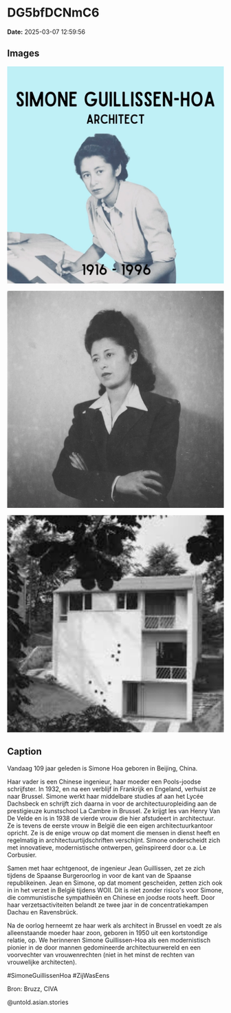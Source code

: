 # DG5bfDCNmC6

**Date:** 2025-03-07 12:59:56

## Images

![Image](../images/DG5bfDCNmC6_0.webp)

![Image](../images/DG5bfDCNmC6_1.webp)

![Image](../images/DG5bfDCNmC6_2.webp)

## Caption

Vandaag 109 jaar geleden is Simone Hoa geboren in Beijing, China. 

Haar vader is een Chinese ingenieur, haar moeder een Pools-joodse schrijfster. In 1932, en na een verblijf in Frankrijk en Engeland, verhuist ze naar Brussel. Simone werkt haar middelbare studies af aan het Lycée Dachsbeck en schrijft zich daarna in voor de architectuuropleiding aan de prestigieuze kunstschool La Cambre in Brussel. Ze krijgt les van Henry Van De Velde en is in 1938 de vierde vrouw die hier afstudeert in architectuur. Ze is tevens de eerste vrouw in België die een eigen architectuurkantoor opricht. Ze is de enige vrouw op dat moment die mensen in dienst heeft en regelmatig in architectuurtijdschriften verschijnt. Simone onderscheidt zich met innovatieve, modernistische ontwerpen, geïnspireerd door o.a. Le Corbusier. 

Samen met haar echtgenoot, de ingenieur Jean Guillissen, zet ze zich tijdens de Spaanse Burgeroorlog in voor de kant van de Spaanse republikeinen. Jean en Simone, op dat moment gescheiden, zetten zich ook in in het verzet in België tijdens WOII. Dit is niet zonder risico's voor Simone, die communistische sympathieën en Chinese en joodse roots heeft. Door haar verzetsactiviteiten belandt ze twee jaar in de concentratiekampen Dachau en Ravensbrück. 

Na de oorlog herneemt ze haar werk als architect in Brussel en voedt ze als alleenstaande moeder haar zoon, geboren in 1950 uit een kortstondige relatie, op. We herinneren Simone Guillissen-Hoa als een modernistisch pionier in de door mannen gedomineerde architectuurwereld en een voorvechter van vrouwenrechten (niet in het minst de rechten van vrouwelijke architecten). 

#SimoneGuillissenHoa #ZijWasEens 

Bron: Bruzz, CIVA

@untold.asian.stories

